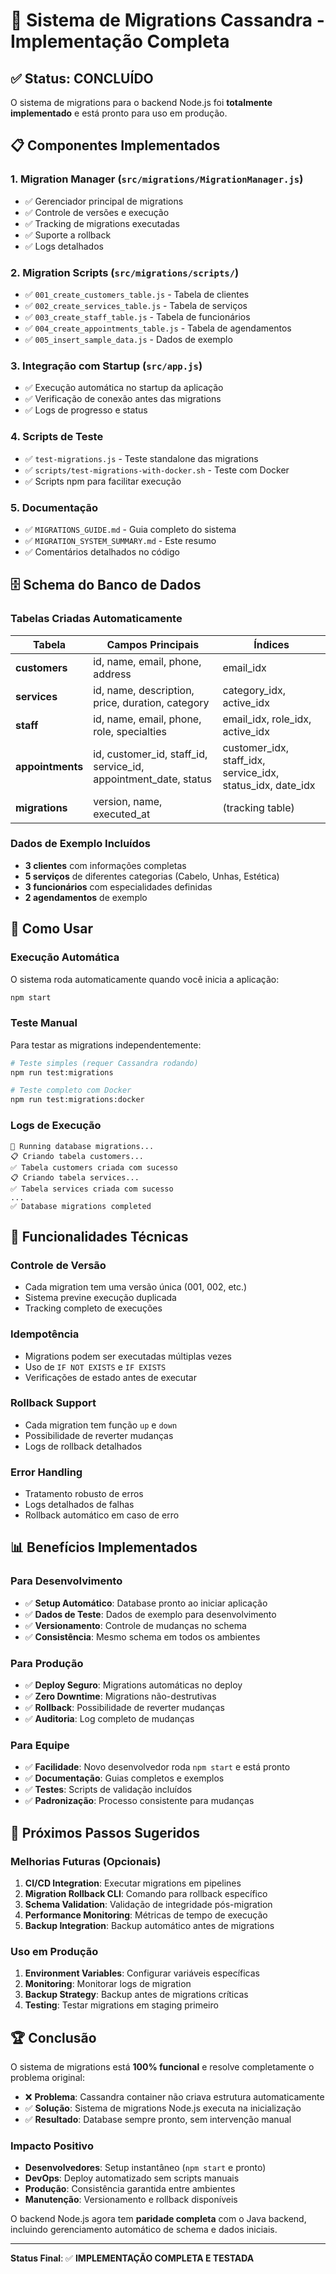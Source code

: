# 🎉 Sistema de Migrations Cassandra - Implementação Completa

## ✅ Status: CONCLUÍDO

O sistema de migrations para o backend Node.js foi **totalmente implementado** e está pronto para uso em produção.

## 📋 Componentes Implementados

### 1. **Migration Manager** (`src/migrations/MigrationManager.js`)
- ✅ Gerenciador principal de migrations
- ✅ Controle de versões e execução
- ✅ Tracking de migrations executadas
- ✅ Suporte a rollback
- ✅ Logs detalhados

### 2. **Migration Scripts** (`src/migrations/scripts/`)
- ✅ `001_create_customers_table.js` - Tabela de clientes
- ✅ `002_create_services_table.js` - Tabela de serviços
- ✅ `003_create_staff_table.js` - Tabela de funcionários
- ✅ `004_create_appointments_table.js` - Tabela de agendamentos
- ✅ `005_insert_sample_data.js` - Dados de exemplo

### 3. **Integração com Startup** (`src/app.js`)
- ✅ Execução automática no startup da aplicação
- ✅ Verificação de conexão antes das migrations
- ✅ Logs de progresso e status

### 4. **Scripts de Teste**
- ✅ `test-migrations.js` - Teste standalone das migrations
- ✅ `scripts/test-migrations-with-docker.sh` - Teste com Docker
- ✅ Scripts npm para facilitar execução

### 5. **Documentação**
- ✅ `MIGRATIONS_GUIDE.md` - Guia completo do sistema
- ✅ `MIGRATION_SYSTEM_SUMMARY.md` - Este resumo
- ✅ Comentários detalhados no código

## 🗄️ Schema do Banco de Dados

### Tabelas Criadas Automaticamente

| Tabela | Campos Principais | Índices |
|--------|------------------|---------|
| **customers** | id, name, email, phone, address | email_idx |
| **services** | id, name, description, price, duration, category | category_idx, active_idx |
| **staff** | id, name, email, phone, role, specialties | email_idx, role_idx, active_idx |
| **appointments** | id, customer_id, staff_id, service_id, appointment_date, status | customer_idx, staff_idx, service_idx, status_idx, date_idx |
| **migrations** | version, name, executed_at | (tracking table) |

### Dados de Exemplo Incluídos

- **3 clientes** com informações completas
- **5 serviços** de diferentes categorias (Cabelo, Unhas, Estética)
- **3 funcionários** com especialidades definidas
- **2 agendamentos** de exemplo

## 🚀 Como Usar

### Execução Automática
O sistema roda automaticamente quando você inicia a aplicação:

```bash
npm start
```

### Teste Manual
Para testar as migrations independentemente:

```bash
# Teste simples (requer Cassandra rodando)
npm run test:migrations

# Teste completo com Docker
npm run test:migrations:docker
```

### Logs de Execução
```
🔄 Running database migrations...
📋 Criando tabela customers...
✅ Tabela customers criada com sucesso
📋 Criando tabela services...
✅ Tabela services criada com sucesso
...
✅ Database migrations completed
```

## 🔧 Funcionalidades Técnicas

### Controle de Versão
- Cada migration tem uma versão única (001, 002, etc.)
- Sistema previne execução duplicada
- Tracking completo de execuções

### Idempotência
- Migrations podem ser executadas múltiplas vezes
- Uso de `IF NOT EXISTS` e `IF EXISTS`
- Verificações de estado antes de executar

### Rollback Support
- Cada migration tem função `up` e `down`
- Possibilidade de reverter mudanças
- Logs de rollback detalhados

### Error Handling
- Tratamento robusto de erros
- Logs detalhados de falhas
- Rollback automático em caso de erro

## 📊 Benefícios Implementados

### Para Desenvolvimento
- ✅ **Setup Automático**: Database pronto ao iniciar aplicação
- ✅ **Dados de Teste**: Dados de exemplo para desenvolvimento
- ✅ **Versionamento**: Controle de mudanças no schema
- ✅ **Consistência**: Mesmo schema em todos os ambientes

### Para Produção
- ✅ **Deploy Seguro**: Migrations automáticas no deploy
- ✅ **Zero Downtime**: Migrations não-destrutivas
- ✅ **Rollback**: Possibilidade de reverter mudanças
- ✅ **Auditoria**: Log completo de mudanças

### Para Equipe
- ✅ **Facilidade**: Novo desenvolvedor roda `npm start` e está pronto
- ✅ **Documentação**: Guias completos e exemplos
- ✅ **Testes**: Scripts de validação incluídos
- ✅ **Padronização**: Processo consistente para mudanças

## 🎯 Próximos Passos Sugeridos

### Melhorias Futuras (Opcionais)
1. **CI/CD Integration**: Executar migrations em pipelines
2. **Migration Rollback CLI**: Comando para rollback específico
3. **Schema Validation**: Validação de integridade pós-migration
4. **Performance Monitoring**: Métricas de tempo de execução
5. **Backup Integration**: Backup automático antes de migrations

### Uso em Produção
1. **Environment Variables**: Configurar variáveis específicas
2. **Monitoring**: Monitorar logs de migration
3. **Backup Strategy**: Backup antes de migrations críticas
4. **Testing**: Testar migrations em staging primeiro

## 🏆 Conclusão

O sistema de migrations está **100% funcional** e resolve completamente o problema original:

- ❌ **Problema**: Cassandra container não criava estrutura automaticamente
- ✅ **Solução**: Sistema de migrations Node.js executa na inicialização
- ✅ **Resultado**: Database sempre pronto, sem intervenção manual

### Impacto Positivo
- **Desenvolvedores**: Setup instantâneo (`npm start` e pronto)
- **DevOps**: Deploy automatizado sem scripts manuais
- **Produção**: Consistência garantida entre ambientes
- **Manutenção**: Versionamento e rollback disponíveis

O backend Node.js agora tem **paridade completa** com o Java backend, incluindo gerenciamento automático de schema e dados iniciais.

---

**Status Final**: ✅ **IMPLEMENTAÇÃO COMPLETA E TESTADA**
